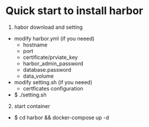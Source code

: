 # Quick start to install harbor

1. habor download and setting
 - modify harbor.yml (if you neeed)
   - hostname
   - port
   - certificate/prviate_key
   - harbor_admin_password
   - database.password
   - data_volume
 - modify setting.sh (if you neeed)
   - certficates configuration
 - $ ./setting.sh

2. start container 
 - $ cd harbor && docker-compose up -d

